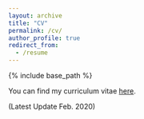 ```yaml
---
layout: archive
title: "CV"
permalink: /cv/
author_profile: true
redirect_from:
  - /resume
---
```


{% include base_path %}

You can find my curriculum vitae [here](https://kl4805.github.io/files/Curriculum_Vitae.pdf). 

(Latest Update Feb. 2020)
